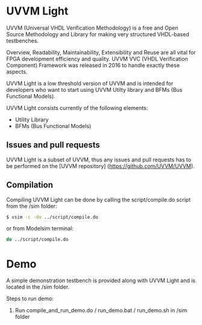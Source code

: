 #  UVVM Light
UVVM (Universal VHDL Verification Methodology) is a free and Open Source Methodology and Library for making very structured VHDL-based testbenches.

Overview, Readability, Maintainability, Extensibility and Reuse are all vital for FPGA development efficiency and quality.
UVVM VVC (VHDL Verification Component) Framework was released in 2016 to handle exactly these aspects.

UVVM Light is a low threshold version of UVVM and is intended for developers who want to start using UVVM Utilty library and BFMs (Bus Functional Models).

UVVM Light consists currently of the following elements:
- Utility Library
- BFMs (Bus Functional Models)


## Issues and pull requests
UVVM Light is a subset of UVVM, thus any issues and pull requests has to be performed on the [UVVM repository] (https://github.com/UVVM/UVVM). 


## Compilation
Compiling UVVM Light can be done by calling the script/compile.do script from the /sim folder:
```sh
$ vsim -c -do ../script/compile.do
```

or from Modelsim terminal:
```sh
do ../script/compile.do
```

# Demo
A simple demonstration testbench is provided along with UVVM Light and is located in the /sim folder. 

Steps to run demo:
1. Run compile_and_run_demo.do / run_demo.bat / run_demo.sh in /sim folder

